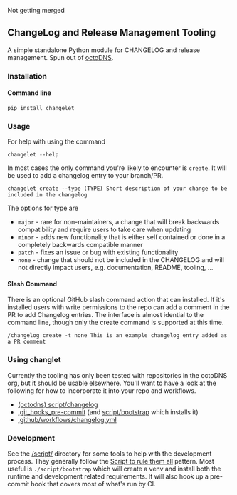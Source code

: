Not getting merged 

## ChangeLog and Release Management Tooling

A simple standalone Python module for CHANGELOG and release management. Spun out of [octoDNS](https://github.com/octodns/octodns/).

### Installation

#### Command line

```console
pip install changelet
```

### Usage

For help with using the command

```console
changelet --help
```

In most cases the only command you're likely to encounter is `create`. It will be used to add a changelog entry to your branch/PR.

```console
changelet create --type (TYPE) Short description of your change to be included in the changelog
```

The options for type are
* `major` - rare for non-maintainers, a change that will break backwards compatibility and require users to take care when updating
* `minor` - adds new functionality that is either self contained or done in a completely backwards compatible manner
* `patch` - fixes an issue or bug with existing functionality
* `none` - change that should not be included in the CHANGELOG and will not directly impact users, e.g. documentation, README, tooling, ...

#### Slash Command

There is an optional GitHub slash command action that can installed. If it's installed users with write permissions to the repo can add a comment in the PR to add Changelog entries. The interface is almost idential to the command line, though only the create command is supported at this time.

```console
/changelog create -t none This is an example changelog entry added as a PR comment
```

### Using changlet

Currently the tooling has only been tested with repositories in the octoDNS org, but it should be usable elsewhere. You'll want to have a look at the following for how to incorporate it into your repo and workflows.

* [(octodns) script/changelog](https://github.com/octodns/octodns/blob/main/script/changelog)
* [.git_hooks_pre-commit](.git_hooks_pre-commit) (and [script/bootstrap](script/bootstrap) which installs it)
* [.github/workflows/changelog.yml](.github/workflows/changelog.yml)

### Development

See the [/script/](/script/) directory for some tools to help with the development process. They generally follow the [Script to rule them all](https://github.com/github/scripts-to-rule-them-all) pattern. Most useful is `./script/bootstrap` which will create a venv and install both the runtime and development related requirements. It will also hook up a pre-commit hook that covers most of what's run by CI.
